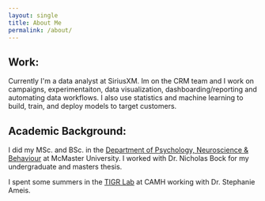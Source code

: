 ```yaml
---
layout: single
title: About Me
permalink: /about/
---
```


## Work:

Currently I'm a data analyst at SiriusXM. Im on the CRM team and I work on campaigns, experimentaiton, data visualization, dashboarding/reporting and automating data workflows. I also use statistics and machine learning to build, train, and deploy models to target customers.

## Academic Background:

I did my MSc. and BSc. in the 
[Department of Psychology, Neuroscience & Behaviour](https://science.mcmaster.ca/pnb/)
at McMaster University. I worked with Dr. Nicholas Bock for my undergraduate and masters thesis.

I spent some summers in the [TIGR Lab](http://imaging-genetics.camh.ca/) at CAMH working 
with Dr. Stephanie Ameis.